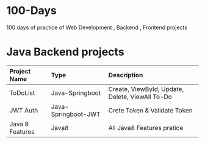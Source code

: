 # 100-Days
100 days of practice of Web Development , Backend , Frontend projects


# Java Backend projects

| Project Name | Type            | Description                |
| :--------    | :-------        | :------------------------- |
| ToDoList        | Java-Springboot | Create, ViewById, Update, Delete, ViewAll To-Do |
| JWT Auth | Java-Springboot-JWT | Crete Token & Validate Token |
| Java 8 Features | Java8 | All Java8 Features pratice |




